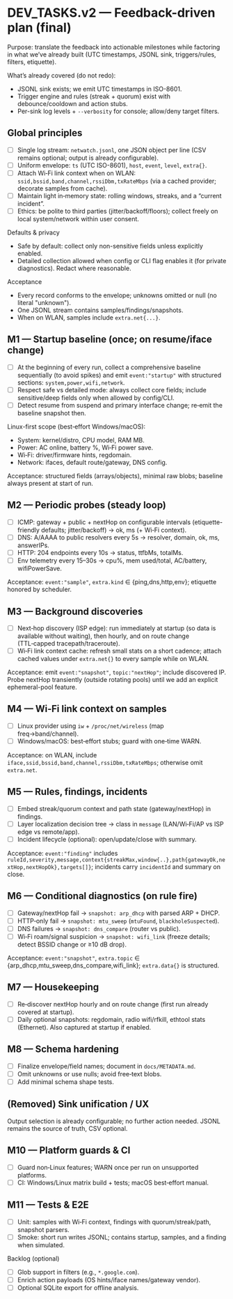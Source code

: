 # DEV_TASKS.v2 — Feedback-driven plan (final)

Purpose: translate the feedback into actionable milestones while factoring in what we’ve already built (UTC timestamps, JSONL sink, triggers/rules, filters, etiquette).

What’s already covered (do not redo):
- JSONL sink exists; we emit UTC timestamps in ISO-8601.
- Trigger engine and rules (streak + quorum) exist with debounce/cooldown and action stubs.
- Per-sink log levels + `--verbosity` for console; allow/deny target filters.

## Global principles
- [ ] Single log stream: `netwatch.jsonl`, one JSON object per line (CSV remains optional; output is already configurable).
- [ ] Uniform envelope: `ts` (UTC ISO-8601), `host`, `event`, `level`, `extra{}`.
- [ ] Attach Wi‑Fi link context when on WLAN: `ssid,bssid,band,channel,rssiDbm,txRateMbps` (via a cached provider; decorate samples from cache).
- [ ] Maintain light in‑memory state: rolling windows, streaks, and a “current incident”.
- [ ] Ethics: be polite to third parties (jitter/backoff/floors); collect freely on local system/network within user consent.

Defaults & privacy
- Safe by default: collect only non-sensitive fields unless explicitly enabled.
- Detailed collection allowed when config or CLI flag enables it (for private diagnostics). Redact where reasonable.

Acceptance
- Every record conforms to the envelope; unknowns omitted or null (no literal "unknown").
- One JSONL stream contains samples/findings/snapshots.
- When on WLAN, samples include `extra.net{...}`.

## M1 — Startup baseline (once; on resume/iface change)
- [ ] At the beginning of every run, collect a comprehensive baseline sequentially (to avoid spikes) and emit `event:"startup"` with structured sections: `system,power,wifi,network`.
- [ ] Respect safe vs detailed mode: always collect core fields; include sensitive/deep fields only when allowed by config/CLI.
- [ ] Detect resume from suspend and primary interface change; re‑emit the baseline snapshot then.

Linux-first scope (best‑effort Windows/macOS):
- System: kernel/distro, CPU model, RAM MB.
- Power: AC online, battery %, Wi‑Fi power save.
- Wi‑Fi: driver/firmware hints, regdomain.
- Network: ifaces, default route/gateway, DNS config.

Acceptance: structured fields (arrays/objects), minimal raw blobs; baseline always present at start of run.

## M2 — Periodic probes (steady loop)
- [ ] ICMP: gateway + public + nextHop on configurable intervals (etiquette-friendly defaults; jitter/backoff) → ok, ms (+ Wi‑Fi context).
- [ ] DNS: A/AAAA to public resolvers every 5s → resolver, domain, ok, ms, answerIPs.
- [ ] HTTP: 204 endpoints every 10s → status, ttfbMs, totalMs.
- [ ] Env telemetry every 15–30s → cpu%, mem used/total, AC/battery, wifiPowerSave.

Acceptance: `event:"sample"`, `extra.kind` ∈ {ping,dns,http,env}; etiquette honored by scheduler.

## M3 — Background discoveries
- [ ] Next‑hop discovery (ISP edge): run immediately at startup (so data is available without waiting), then hourly, and on route change (TTL‑capped tracepath/traceroute).
- [ ] Wi‑Fi link context cache: refresh small stats on a short cadence; attach cached values under `extra.net{}` to every sample while on WLAN.

Acceptance: emit `event:"snapshot"`, `topic:"nextHop"`; include discovered IP. Probe nextHop transiently (outside rotating pools) until we add an explicit ephemeral-pool feature.

## M4 — Wi‑Fi link context on samples
- [ ] Linux provider using `iw` + `/proc/net/wireless` (map freq→band/channel).
- [ ] Windows/macOS: best‑effort stubs; guard with one‑time WARN.

Acceptance: on WLAN, include `iface,ssid,bssid,band,channel,rssiDbm,txRateMbps`; otherwise omit `extra.net`.

## M5 — Rules, findings, incidents
- [ ] Embed streak/quorum context and path state (gateway/nextHop) in findings.
- [ ] Layer localization decision tree → class in `message` (LAN/Wi‑Fi/AP vs ISP edge vs remote/app).
- [ ] Incident lifecycle (optional): open/update/close with summary.

Acceptance: `event:"finding"` includes `ruleId,severity,message,context{streakMax,window{..},path{gatewayOk,nextHop,nextHopOk},targets[]}`; incidents carry `incidentId` and summary on close.

## M6 — Conditional diagnostics (on rule fire)
- [ ] Gateway/nextHop fail → `snapshot: arp_dhcp` with parsed ARP + DHCP.
- [ ] HTTP‑only fail → `snapshot: mtu_sweep` (`mtuFound`, `blackholeSuspected`).
- [ ] DNS failures → `snapshot: dns_compare` (router vs public).
- [ ] Wi‑Fi roam/signal suspicion → `snapshot: wifi_link` (freeze details; detect BSSID change or ≥10 dB drop).

Acceptance: `event:"snapshot"`, `extra.topic` ∈ {arp_dhcp,mtu_sweep,dns_compare,wifi_link}; `extra.data{}` is structured.

## M7 — Housekeeping
- [ ] Re‑discover nextHop hourly and on route change (first run already covered at startup).
- [ ] Daily optional snapshots: regdomain, radio wifi/rfkill, ethtool stats (Ethernet). Also captured at startup if enabled.

## M8 — Schema hardening
- [ ] Finalize envelope/field names; document in `docs/METADATA.md`.
- [ ] Omit unknowns or use nulls; avoid free‑text blobs.
- [ ] Add minimal schema shape tests.

## (Removed) Sink unification / UX
Output selection is already configurable; no further action needed. JSONL remains the source of truth, CSV optional.

## M10 — Platform guards & CI
- [ ] Guard non‑Linux features; WARN once per run on unsupported platforms.
- [ ] CI: Windows/Linux matrix build + tests; macOS best‑effort manual.

## M11 — Tests & E2E
- [ ] Unit: samples with Wi‑Fi context, findings with quorum/streak/path, snapshot parsers.
- [ ] Smoke: short run writes JSONL; contains startup, samples, and a finding when simulated.

Backlog (optional)
- [ ] Glob support in filters (e.g., `*.google.com`).
- [ ] Enrich action payloads (OS hints/iface names/gateway vendor).
- [ ] Optional SQLite export for offline analysis.
